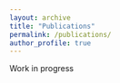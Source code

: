 ```yaml
---
layout: archive
title: "Publications"
permalink: /publications/
author_profile: true
---
```


Work in progress